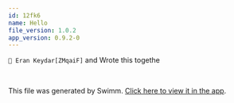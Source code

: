 ```yaml
---
id: 12fk6
name: Hello
file_version: 1.0.2
app_version: 0.9.2-0
---
```


`👤 Eran Keydar[ZMqaiF]` and Wrote this togethe





<br/>

This file was generated by Swimm. [Click here to view it in the app](http://localhost:5000/repos/Z2l0aHViJTNBJTNBdDElM0ElM0FlcmFuLXN3aW1t/docs/12fk6).